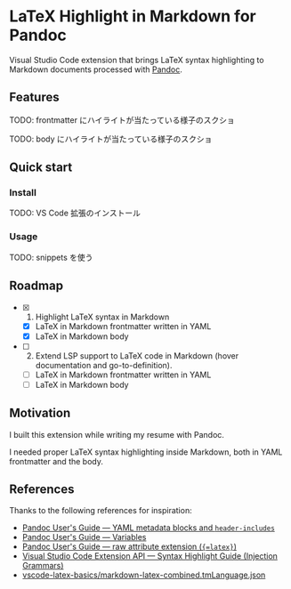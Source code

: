 # LaTeX Highlight in Markdown for Pandoc

Visual Studio Code extension that brings LaTeX syntax highlighting to Markdown documents processed with [Pandoc](https://pandoc.org/index.html).

## Features

TODO: frontmatter にハイライトが当たっている様子のスクショ

TODO: body にハイライトが当たっている様子のスクショ

## Quick start

### Install

TODO: VS Code 拡張のインストール

### Usage

TODO: snippets を使う

## Roadmap

- [x] 1. Highlight LaTeX syntax in Markdown
  - [x] LaTeX in Markdown frontmatter written in YAML
  - [x] LaTeX in Markdown body
- [ ] 2. Extend LSP support to LaTeX code in Markdown (hover documentation and go-to-definition).
  - [ ] LaTeX in Markdown frontmatter written in YAML
  - [ ] LaTeX in Markdown body

## Motivation

I built this extension while writing my resume with Pandoc.

I needed proper LaTeX syntax highlighting inside Markdown, both in YAML frontmatter and the body.

## References

Thanks to the following references for inspiration:

- [Pandoc User's Guide — YAML metadata blocks and `header-includes`](https://pandoc.org/MANUAL.html#metadata-blocks)
- [Pandoc User's Guide — Variables](https://pandoc.org/MANUAL.html#variables)
- [Pandoc User's Guide — raw attribute extension (`{=latex}`)](https://pandoc.org/MANUAL.html#extension-raw_attribute)
- [Visual Studio Code Extension API — Syntax Highlight Guide (Injection Grammars)](https://code.visualstudio.com/api/language-extensions/syntax-highlight-guide#injection-grammars)
- [vscode-latex-basics/markdown-latex-combined.tmLanguage.json](https://github.com/jlelong/vscode-latex-basics/blob/main/syntaxes/markdown-latex-combined.tmLanguage.json)

